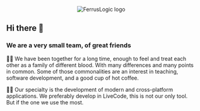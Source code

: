 <p align="center">
  <img src="https://user-images.githubusercontent.com/37944516/150434473-1ef7d27d-c8ec-49b4-b393-4f5330a2c354.jpg" alt="FerrusLogic logo" style="max-width: 100%;">
</p>

## Hi there 👋

### We are a very small team, of great friends

🙋‍♀️ We have been together for a long time, enough to feel and treat each other as a family of different blood. With many differences and many points in common. Some of those commonalities are an interest in teaching, software development, and a good cup of hot coffee.

👩‍💻 Our specialty is the development of modern and cross-platform applications. We preferably develop in LiveCode, this is not our only tool. But if the one we use the most.
